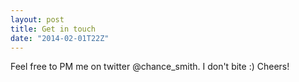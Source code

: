```yaml
---
layout: post
title: Get in touch
date: "2014-02-01T22Z"
---
```


Feel free to PM me on twitter @chance_smith. I don't bite :)
Cheers!
